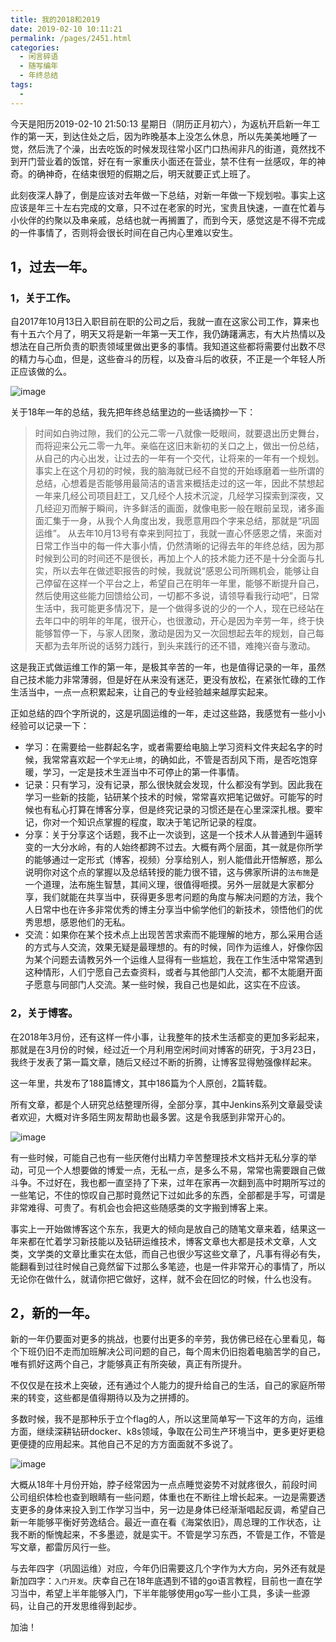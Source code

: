 ```yaml
---
title: 我的2018和2019
date: 2019-02-10 10:11:21
permalink: /pages/2451.html
categories:
  - 闲言碎语
  - 随写编年
  - 年终总结
tags:
  - 
---
```


今天是阳历2019-02-10 21:50:13 星期日（阴历正月初六），为返杭开启新一年工作的第一天，到达住处之后，因为昨晚基本上没怎么休息，所以先美美地睡了一觉，然后洗了个澡，出去吃饭的时候发现往常小区门口热闹非凡的街道，竟然找不到开门营业着的饭馆，好在有一家重庆小面还在营业，禁不住有一丝感叹，年的神奇。的确神奇，在结束很短的假期之后，明天就要正式上班了。

此刻夜深人静了，倒是应该对去年做一下总结，对新一年做一下规划啦。事实上这应该是年三十左右完成的文章，只不过在老家的时光，宝贵且快速，一直在忙着与小伙伴的约聚以及串亲戚，总结也就一再搁置了，而到今天，感觉这是不得不完成的一件事情了，否则将会很长时间在自己内心里难以安生。

## 1，过去一年。

### 1，关于工作。

自2017年10月13日入职目前在职的公司之后，我就一直在这家公司工作，算来也有十五六个月了，明天又将是新一年第一天工作，我仍踌躇满志，有大片热情以及想法在自己所负责的职责领域里做出更多的事情。我知道这些都将需要付出数不尽的精力与心血，但是，这些奋斗的历程，以及奋斗后的收获，不正是一个年轻人所正应该做的么。

![image](https://tvax2.sinaimg.cn/large/008k1Yt0ly1gs3jgv1ihij30rs14nqv6.jpg)

关于18年一年的总结，我先把年终总结里边的一些话摘抄一下：

> 时间如白驹过隙，我们的公元二零一八就像一眨眼间，就要退出历史舞台，而将迎来公元二零一九年。亲临在这旧末新初的关口之上，做出一份总结，从自己的内心出发，让过去的一年有一个交代，让将来的一年有一个规划。
> 事实上在这个月初的时候，我的脑海就已经不自觉的开始琢磨着一些所谓的总结，心想着是否能够用最简洁的语言来概括走过的这一年，因此不禁想起一年来几经公司项目赶工，又几经个人技术沉淀，几经学习探索到深夜，又几经迎刃而解于瞬间，许多鲜活的画面，就像电影一般在眼前呈现，诸多画面汇集于一身，从我个人角度出发，我愿意用四个字来总结，那就是“巩固运维”。
> 从去年10月13号有幸来到阿拉丁，我就一直心怀感恩之情，来面对日常工作当中的每一件大事小情，仍然清晰的记得去年的年终总结，因为那时候到公司的时间还不是很长，再加上个人的技术能力还不是十分全面与扎实，所以去年在做述职报告的时候，我就说“感恩公司所赐机会，能够让自己停留在这样一个平台之上，希望自己在明年一年里，能够不断提升自己，然后使用这些能力回馈给公司，一切都不多说，请领导看我行动吧”，日常生活中，我可能更多情况下，是一个做得多说的少的一个人，现在已经站在去年口中的明年的年尾，很开心，也很激动，开心是因为辛劳一年，终于快能够暂停一下，与家人团聚，激动是因为又一次回想起去年的规划，自己每天都为去年所说的话努力践行，到头来践行的还不错，难掩兴奋与激动。

这是我正式做运维工作的第一年，是极其辛苦的一年，也是值得记录的一年，虽然自己技术能力非常薄弱，但是好在从来没有迷茫，更没有放松，在紧张忙碌的工作生活当中，一点一点积累起来，让自己的专业经验越来越厚实起来。

正如总结的四个字所说的，这是巩固运维的一年，走过这些路，我感觉有一些小小经验可以记录一下：

- 学习：在需要给一些群起名字，或者需要给电脑上学习资料文件夹起名字的时候，我常常喜欢起一个`学无止境`，的确如此，不管是否刮风下雨，是否吃饱穿暖，学习，一定是技术生涯当中不可停止的第一件事情。
- 记录：只有学习，没有记录，那么很快就会发现，什么都没有学到。因此我在学习一些新的技能，钻研某个技术的时候，常常喜欢把笔记做好。可能写的时候也有私心打算在博客分享，但是终究记录的习惯还是在心里深深扎根。要牢记，你对一个知识点掌握的程度，取决于笔记所记录的程度。
- 分享：关于分享这个话题，我不止一次谈到，这是一个技术人从普通到牛逼转变的一大分水岭，有的人始终都跨不过去。大概有两个层面，其一就是你所学的能够通过一定形式（博客，视频）分享给别人，别人能借此开悟解惑，那么说明你对这个点的掌握以及总结转授的能力很不错，这与佛家所讲的`法布施`是一个道理，法布施生智慧，其间义理，很值得咂摸。另外一层就是大家都分享，我们就能在共享当中，获得更多思考问题的角度与解决问题的方法，我个人日常中也在许多非常优秀的博主分享当中偷学他们的新技术，领悟他们的优秀思想，感恩他们的无私。
- 交流：如果你在某个技术点上出现苦苦求索而不能理解的地方，那么采用合适的方式与人交流，效果无疑是最理想的。有的时候，同作为运维人，好像你因为某个问题去请教另外一个运维人显得有一些尴尬，我在工作生活中常常遇到这种情形，人们宁愿自己去查资料，或者与其他部门人交流，都不太能磨开面子愿意与同部门人交流。某一些时候，我自己也是如此，这实在不应该。

### 2，关于博客。

在2018年3月份，还有这样一件小事，让我整年的技术生活都变的更加多彩起来，那就是在3月份的时候，经过近一个月利用空闲时间对博客的研究，于3月23日，我终于发表了第一篇文章，随后又经过不断的折腾，让博客显得勉强像样起来。

这一年里，共发布了188篇博文，其中186篇为个人原创，2篇转载。

所有文章，都是个人研究总结整理所得，全部分享，其中Jenkins系列文章最受读者欢迎，大概对许多陌生网友帮助也最多罢。这是令我感到非常开心的。

![image](https://tvax3.sinaimg.cn/large/008k1Yt0ly1gs3jh1qewcj30rs12p1kz.jpg)

有一些时候，可能自己也有一些厌倦付出精力辛苦整理技术文档并无私分享的举动，可见一个人想要做的博爱一点，无私一点，是多么不易，常常也需要跟自己做斗争。不过好在，我也都一直坚持了下来，过年在家再一次翻到高中时期所写过的一些笔记，不住的惊叹自己那时竟然记下过如此多的东西，全部都是手写，可谓是非常难得、可贵了。有机会也会把这些随感类的文字搬到博客上来。

事实上一开始做博客这个东东，我更大的倾向是放自己的随笔文章来着，结果这一年来都在忙着学习新技能以及钻研运维技术，博客文章也大都是技术文章，人文类，文学类的文章比重实在太低，而自己也很少写这些文章了，凡事有得必有失，能翻看到过往时候自己竟然留下过那么多笔迹，也是一件非常开心的事情了，所以无论你在做什么，就请你把它做好，这样，就不会在回忆的时候，什么也没有。

## 2，新的一年。

新的一年仍要面对更多的挑战，也要付出更多的辛劳，我仿佛已经在心里看见，每个下班仍旧不走而加班解决公司问题的自己，每个周末仍旧抱着电脑苦学的自己，唯有抓好这两个自己，才能够真正有所突破，真正有所提升。

不仅仅是在技术上突破，还有通过个人能力的提升给自己的生活，自己的家庭所带来的转变，这些都是值得期待以及为之拼搏的。

多数时候，我不是那种乐于立个flag的人，所以这里简单写一下这年的方向，运维方面，继续深耕钻研docker、k8s领域，争取在公司生产环境当中，更多更好更稳更便捷的应用起来。其他自己不足的方方面面就不多说了。

![image](https://tva4.sinaimg.cn/large/008k1Yt0ly1gs3jha29wyj30rs13cu0y.jpg)

大概从18年十月份开始，脖子经常因为一点点睡觉姿势不对就疼很久，前段时间公司组织体检也查到眼睛有一些问题，体重也在不断往上增长起来。一边是需要透支更多的身体来投入到工作学习当中，另一边是身体已经渐渐唱起反调，希望自己新一年能够平衡好劳逸结合。最近一直在看《海棠依旧》，周总理的工作状态，让我不断的惭愧起来，不多墨迹，就是实干。不管是学习东西，不管是工作，不管是写文章，都雷厉风行一些。

与去年四字（巩固运维）对应，今年仍旧需要这几个字作为大方向，另外还有就是新加四字：`入门开发`。庆幸自己在18年底遇到不错的go语言教程，目前也一直在学习当中，希望上半年能够入门，下半年能够使用go写一些小工具，多读一些源码，让自己的开发思维得到起步。

加油！
